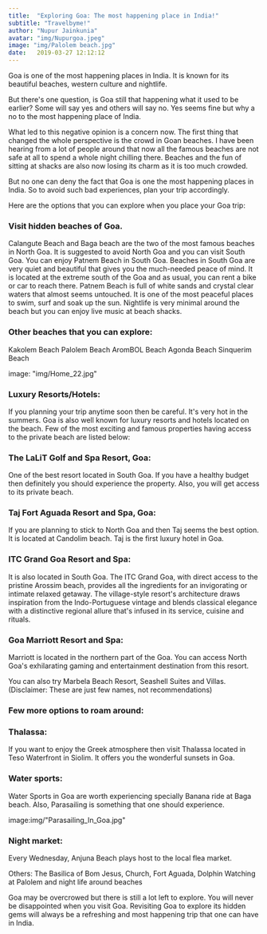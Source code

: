 ```yaml
---
title:  "Exploring Goa: The most happening place in India!"
subtitle: "Travelbyme!"
author: "Nupur Jainkunia"
avatar: "img/Nupurgoa.jpeg"
image: "img/Palolem beach.jpg"
date:   2019-03-27 12:12:12
---
```


Goa is one of the most happening places in India. It is known for its beautiful beaches, western culture and nightlife.

But there's one question, is Goa still that happening what it used to be earlier?  Some will say yes and others will say no. Yes seems fine but why a no to the most happening place of India.

What led to this negative opinion is a concern now. The first thing that changed the whole perspective is the crowd in Goan beaches. I have been hearing from a lot of people around that now all the famous beaches are not safe at all to spend a whole night chilling there. Beaches and the fun of sitting at shacks are also now losing its charm as it is too much crowded.

But no one can deny the fact that Goa is one the most happening places in India. So to avoid such bad experiences, plan your trip accordingly.

Here are the options that you can explore when you place your Goa trip:
### Visit hidden beaches of Goa.
Calangute Beach and Baga beach are the two of the most famous beaches in North Goa. It is suggested to avoid North Goa and you can visit South Goa. You can enjoy Patnem Beach in South Goa. Beaches in South Goa are very quiet and beautiful that gives you the much-needed peace of mind.
It is located at the extreme south of the Goa and as usual, you can rent a bike or car to reach there. Patnem Beach is full of white sands and crystal clear waters that almost seems untouched. It is one of the most peaceful places to swim, surf and soak up the sun. Nightlife is very minimal around the beach but you can enjoy live music at beach shacks.

### Other beaches that you can explore:
Kakolem Beach
Palolem Beach
AromBOL Beach
Agonda Beach
Sinquerim Beach

image: "img/Home_22.jpg"

### Luxury Resorts/Hotels: 
If you planning your trip anytime soon then be careful. It's very hot in the summers. Goa is also well known for luxury resorts and hotels located on the beach. Few of the most exciting and famous properties having access to the private beach are listed below:
### The LaLiT Golf and Spa Resort, Goa: 
One of the best resort located in  South Goa. If you have a healthy budget then definitely you should experience the property. Also, you will get access to its private beach.
### Taj Fort Aguada Resort and Spa, Goa: 
If you are planning to stick to North Goa and then Taj seems the best option. It is located at Candolim beach. Taj is the first luxury hotel in Goa.
### ITC Grand Goa Resort and Spa: 
It is also located in South Goa. The ITC Grand Goa, with direct access to the pristine Arossim beach, provides all the ingredients for an invigorating or intimate relaxed getaway. The village-style resort's architecture draws inspiration from the Indo-Portuguese vintage and blends classical elegance with a distinctive regional allure that's infused in its service, cuisine and rituals.
### Goa Marriott Resort and Spa: 
Marriott is located in the northern part of the Goa. You can access North Goa's exhilarating gaming and entertainment destination from this resort.

You can also try Marbela Beach Resort, Seashell Suites and Villas.
(Disclaimer: These are just few names, not recommendations)

### Few more options to roam around:
### Thalassa: 
If you want to enjoy the Greek atmosphere then visit Thalassa located in Teso Waterfront in Siolim. It offers you the wonderful sunsets in Goa.
### Water sports: 
Water Sports in Goa are worth experiencing specially Banana ride at Baga beach. Also, Parasailing is something that one should experience.

image:img/"Parasailing_In_Goa.jpg"

### Night market: 
Every Wednesday, Anjuna Beach plays host to the local flea market. 

Others: The Basilica of Bom Jesus, Church, Fort Aguada, Dolphin Watching at Palolem and night life around beaches

Goa may be overcrowed but there is still a lot left to explore. You will never be disappointed when you visit Goa. Revisiting Goa to explore its hidden gems will always be a refreshing and most happening trip that one can have in India.
